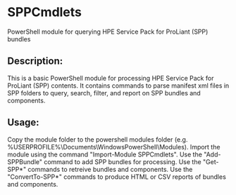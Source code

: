 # SPPCmdlets

PowerShell module for querying HPE Service Pack for ProLiant (SPP) bundles

## Description:

This is a basic PowerShell module for processing HPE Service Pack for ProLiant (SPP) contents.
It contains commands to parse manifest xml files in SPP folders to query, search, filter, and report on SPP bundles and components.

## Usage:

Copy the module folder to the powershell modules folder (e.g. %USERPROFILE%\Documents\WindowsPowerShell\Modules).
Import the module using the command "Import-Module SPPCmdlets".
Use the "Add-SPPBundle" command to add SPP bundles for processing.
Use the "Get-SPP*" commands to retreive bundles and components.
Use the "ConvertTo-SPP*" commands to produce HTML or CSV reports of bundles and components.
